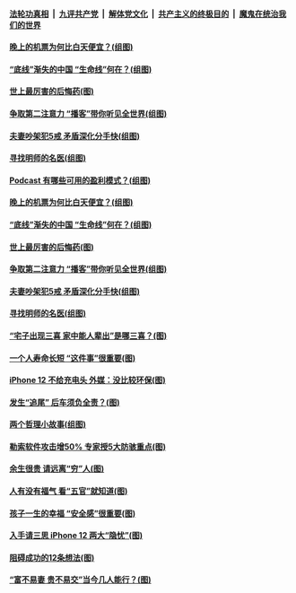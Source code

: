 

####  [法轮功真相](../../../../basic/blob/master/README.md?t=10312103) &nbsp;|&nbsp; [九评共产党](../../../../9ping.md/blob/master/README.md?t=10312103) &nbsp;|&nbsp; [解体党文化](../../../../jtdwh.md/blob/master/README.md?t=10312103)  &nbsp;|&nbsp; [共产主义的终极目的](../../../../gczydzjmd.md/blob/master/README.md?t=10312103) &nbsp;|&nbsp; [魔鬼在统治我们的世界](../../../../mgztzwmdsj.md/blob/master/README.md?t=10312103) 

#### [晚上的机票为何比白天便宜？(组图)](../pages/p8/950946.md?t=10312103) 

#### [“底线”渐失的中国 “生命线”何在？(组图)](../pages/p8/950860.md?t=10312103) 

#### [世上最厉害的后悔药(图)](../pages/p8/950632.md?t=10312103) 

#### [争取第二注意力 “播客”带你听见全世界(组图)](../pages/p8/950582.md?t=10312103) 

#### [夫妻吵架犯5戒 矛盾深化分手快(组图)](../pages/p8/950916.md?t=10312103) 

#### [寻找明师的名医(组图)](../pages/p8/950581.md?t=10312103) 

#### [Podcast 有哪些可用的盈利模式？(组图)](../pages/p8/951025.md?t=10312103) 

#### [晚上的机票为何比白天便宜？(组图)](../pages/p8/950946.md?t=10312103) 

#### [“底线”渐失的中国 “生命线”何在？(组图)](../pages/p8/950860.md?t=10312103) 

#### [世上最厉害的后悔药(图)](../pages/p8/950632.md?t=10312103) 

#### [争取第二注意力 “播客”带你听见全世界(组图)](../pages/p8/950582.md?t=10312103) 

#### [夫妻吵架犯5戒 矛盾深化分手快(组图)](../pages/p8/950916.md?t=10312103) 

#### [寻找明师的名医(组图)](../pages/p8/950581.md?t=10312103) 

#### [“宅子出现三喜 家中能人辈出”是哪三喜？(图)](../pages/p8/950822.md?t=10312103) 

#### [一个人寿命长短 “这件事”很重要(图)](../pages/p8/950602.md?t=10312103) 

#### [iPhone 12 不给充电头 外媒：没比较环保(图)](../pages/p8/950579.md?t=10312103) 

#### [发生“追尾” 后车须负全责？(图)](../pages/p8/950692.md?t=10312103) 

#### [两个哲理小故事(组图)](../pages/p8/950622.md?t=10312103) 

#### [勒索软件攻击增50% 专家授5大防骇重点(图)](../pages/p8/950573.md?t=10312103) 


#### [余生很贵 请远离“穷”人(图)](../pages/p8/950578.md?t=10312103) 

#### [人有没有福气 看“五官”就知道(图)](../pages/p8/950658.md?t=10312103) 

#### [孩子一生的幸福 “安全感”很重要(图)](../pages/p8/950093.md?t=10312103) 

#### [入手请三思 iPhone 12 两大“隐忧”(图)](../pages/p8/950580.md?t=10312103) 

#### [阻碍成功的12条想法(图)](../pages/p8/950260.md?t=10312103) 

#### [“富不易妻 贵不易交”当今几人能行？(图)](../pages/p8/950497.md?t=10312103) 

